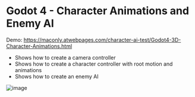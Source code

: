 # Godot 4 - Character Animations and Enemy AI 

Demo: https://maconly.atwebpages.com/character-ai-test/Godot4-3D-Character-Animations.html

- Shows how to create a camera controller
- Shows how to create a character controller with root motion and animations
- Shows how to create an enemy AI

![image](https://github.com/MacdonaldRobinson/godot4-3d-characters/assets/18366446/9ea8eb11-c4bb-429b-accc-0239955dd7b5)


